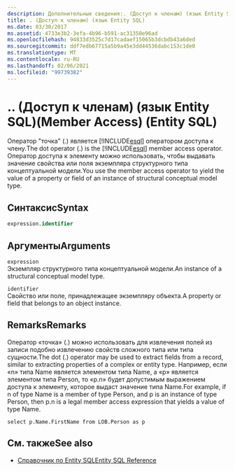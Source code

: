 ```yaml
---
description: Дополнительные сведения:. (Доступ к членам) (язык Entity SQL)
title: . (Доступ к членам) (язык Entity SQL)
ms.date: 03/30/2017
ms.assetid: 4733e3b2-3efa-4b96-b591-ac31350e96ad
ms.openlocfilehash: 94833d3525c7d17cadaef15065b3dcbdb43a6ded
ms.sourcegitcommit: ddf7edb67715a5b9a45e3dd44536dabc153c1de0
ms.translationtype: MT
ms.contentlocale: ru-RU
ms.lasthandoff: 02/06/2021
ms.locfileid: "99739382"
---
```

# <a name="-member-access-entity-sql"></a><span data-ttu-id="cbd22-105">.</span><span class="sxs-lookup"><span data-stu-id="cbd22-105">.</span></span> <span data-ttu-id="cbd22-106">(Доступ к членам) (язык Entity SQL)</span><span class="sxs-lookup"><span data-stu-id="cbd22-106">(Member Access) (Entity SQL)</span></span>

<span data-ttu-id="cbd22-107">Оператор "точка" (.) является [!INCLUDE[esql](../../../../../../includes/esql-md.md)] оператором доступа к члену.</span><span class="sxs-lookup"><span data-stu-id="cbd22-107">The dot operator (.) is the [!INCLUDE[esql](../../../../../../includes/esql-md.md)] member access operator.</span></span> <span data-ttu-id="cbd22-108">Оператор доступа к элементу можно использовать, чтобы выдавать значение свойства или поля экземпляра структурного типа концептуальной модели.</span><span class="sxs-lookup"><span data-stu-id="cbd22-108">You use the member access operator to yield the value of a property or field of an instance of structural conceptual model type.</span></span>  
  
## <a name="syntax"></a><span data-ttu-id="cbd22-109">Синтаксис</span><span class="sxs-lookup"><span data-stu-id="cbd22-109">Syntax</span></span>  
  
```sql  
expression.identifier  
```  
  
## <a name="arguments"></a><span data-ttu-id="cbd22-110">Аргументы</span><span class="sxs-lookup"><span data-stu-id="cbd22-110">Arguments</span></span>  

 `expression`  
 <span data-ttu-id="cbd22-111">Экземпляр структурного типа концептуальной модели.</span><span class="sxs-lookup"><span data-stu-id="cbd22-111">An instance of a structural conceptual model type.</span></span>  
  
 `identifier`  
 <span data-ttu-id="cbd22-112">Свойство или поле, принадлежащее экземпляру объекта.</span><span class="sxs-lookup"><span data-stu-id="cbd22-112">A property or field that belongs to an object instance.</span></span>  
  
## <a name="remarks"></a><span data-ttu-id="cbd22-113">Remarks</span><span class="sxs-lookup"><span data-stu-id="cbd22-113">Remarks</span></span>  

 <span data-ttu-id="cbd22-114">Оператор «точка» (.) можно использовать для извлечения полей из записи подобно извлечению свойств сложного типа или типа сущности.</span><span class="sxs-lookup"><span data-stu-id="cbd22-114">The dot (.) operator may be used to extract fields from a record, similar to extracting properties of a complex or entity type.</span></span> <span data-ttu-id="cbd22-115">Например, если «n» типа Name является элементом типа Name, а «p» является элементом типа Person, то «p.n» будет допустимым выражением доступа к элементу, которое выдаст значение типа Name.</span><span class="sxs-lookup"><span data-stu-id="cbd22-115">For example, if n of type Name is a member of type Person, and p is an instance of type Person, then p.n is a legal member access expression that yields a value of type Name.</span></span>  
  
 `select p.Name.FirstName from LOB.Person as p`  
  
## <a name="see-also"></a><span data-ttu-id="cbd22-116">См. также</span><span class="sxs-lookup"><span data-stu-id="cbd22-116">See also</span></span>

- [<span data-ttu-id="cbd22-117">Справочник по Entity SQL</span><span class="sxs-lookup"><span data-stu-id="cbd22-117">Entity SQL Reference</span></span>](entity-sql-reference.md)
